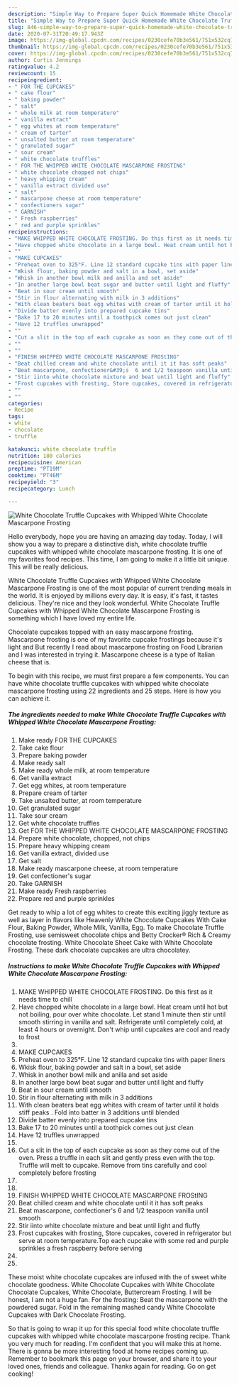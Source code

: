 ```yaml
---
description: "Simple Way to Prepare Super Quick Homemade White Chocolate Truffle Cupcakes with Whipped White Chocolate Mascarpone Frosting"
title: "Simple Way to Prepare Super Quick Homemade White Chocolate Truffle Cupcakes with Whipped White Chocolate Mascarpone Frosting"
slug: 846-simple-way-to-prepare-super-quick-homemade-white-chocolate-truffle-cupcakes-with-whipped-white-chocolate-mascarpone-frosting
date: 2020-07-31T20:49:17.943Z
image: https://img-global.cpcdn.com/recipes/0230cefe70b3e561/751x532cq70/white-chocolate-truffle-cupcakes-with-whipped-white-chocolate-mascarpone-frosting-recipe-main-photo.jpg
thumbnail: https://img-global.cpcdn.com/recipes/0230cefe70b3e561/751x532cq70/white-chocolate-truffle-cupcakes-with-whipped-white-chocolate-mascarpone-frosting-recipe-main-photo.jpg
cover: https://img-global.cpcdn.com/recipes/0230cefe70b3e561/751x532cq70/white-chocolate-truffle-cupcakes-with-whipped-white-chocolate-mascarpone-frosting-recipe-main-photo.jpg
author: Curtis Jennings
ratingvalue: 4.2
reviewcount: 15
recipeingredient:
- " FOR THE CUPCAKES"
- " cake flour"
- " baking powder"
- " salt"
- " whole milk at room temperature"
- " vanilla extract"
- " egg whites at room temperature"
- " cream of tarter"
- " unsalted butter at room temperature"
- " granulated sugar"
- " sour cream"
- " white chocolate truffles"
- " FOR THE WHIPPED WHITE CHOCOLATE MASCARPONE FROSTING"
- " white chocolate chopped not chips"
- " heavy whipping cream"
- " vanilla extract divided use"
- " salt"
- " mascarpone cheese at room temperature"
- " confectioners sugar"
- " GARNISH"
- " Fresh raspberries"
- " red and purple sprinkles"
recipeinstructions:
- "MAKE WHIPPED WHITE CHOCOLATE FROSTING. Do this first as it needs time to chill"
- "Have chopped white chocolate in a large bowl. Heat cream until hot but not boiling, pour over white chocolate. Let stand 1 minute  then stir until smooth stirring in vanilla and salt.  Refrigerate until completely cold,  at least 4 hours or overnight. Don&#39;t whip until cupcakes are cool and ready to frost"
- ""
- "MAKE CUPCAKES"
- "Preheat oven to 325°F. Line 12 standard cupcake tins with paper liners"
- "Wkisk flour, baking powder and salt in a bowl, set aside"
- "Whisk in another bowl milk and anilla and set aside"
- "In another large bowl beat sugar and butter until light and fluffy"
- "Beat in sour cream until smooth"
- "Stir in flour alternating with milk in 3 additions"
- "With clean beaters beat egg whites with cream of tarter until it holds stiff peaks .  Fold into batter in 3 additions until blended"
- "Divide batter evenly into prepared cupcake tins"
- "Bake 17 to 20 minutes until a toothpick comes out just clean"
- "Have 12 truffles unwrapped"
- ""
- "Cut a slit in the top of each cupcake as soon as they come out of the oven. Press a truffle in each slit and gently press even with the top. Truffle will melt to cupcake. Remove from tins carefully and cool completely  before  frosting"
- ""
- ""
- "FINISH WHIPPED WHITE CHOCOLATE MASCARPONE FROStING"
- "Beat chilled cream and white chocolate until it it has soft peaks"
- "Beat mascarpone, confectioner&#39;s  6 and 1/2 teaspoon vanilla until smooth"
- "Stir iinto white chocolate mixture and beat until light and fluffy"
- "Frost cupcakes with frosting, Store cupcakes, covered in refrigerator but serve at room temperature.Top each cupcake with some red and purple sprinkles a fresh raspberry before serving"
- ""
- ""
categories:
- Recipe
tags:
- white
- chocolate
- truffle

katakunci: white chocolate truffle 
nutrition: 180 calories
recipecuisine: American
preptime: "PT19M"
cooktime: "PT46M"
recipeyield: "3"
recipecategory: Lunch

---
```



![White Chocolate Truffle Cupcakes with Whipped White Chocolate Mascarpone Frosting](https://img-global.cpcdn.com/recipes/0230cefe70b3e561/751x532cq70/white-chocolate-truffle-cupcakes-with-whipped-white-chocolate-mascarpone-frosting-recipe-main-photo.jpg)

Hello everybody, hope you are having an amazing day today. Today, I will show you a way to prepare a distinctive dish, white chocolate truffle cupcakes with whipped white chocolate mascarpone frosting. It is one of my favorites food recipes. This time, I am going to make it a little bit unique. This will be really delicious.

White Chocolate Truffle Cupcakes with Whipped White Chocolate Mascarpone Frosting is one of the most popular of current trending meals in the world. It is enjoyed by millions every day. It is easy, it's fast, it tastes delicious. They're nice and they look wonderful. White Chocolate Truffle Cupcakes with Whipped White Chocolate Mascarpone Frosting is something which I have loved my entire life.

Chocolate cupcakes topped with an easy mascarpone frosting. Mascarpone frosting is one of my favorite cupcake frostings because it&#39;s light and But recently I read about mascarpone frosting on Food Librarian and I was interested in trying it. Mascarpone cheese is a type of Italian cheese that is.


To begin with this recipe, we must first prepare a few components. You can have white chocolate truffle cupcakes with whipped white chocolate mascarpone frosting using 22 ingredients and 25 steps. Here is how you can achieve it.

<!--inarticleads1-->

##### The ingredients needed to make White Chocolate Truffle Cupcakes with Whipped White Chocolate Mascarpone Frosting:

1. Make ready  FOR THE CUPCAKES
1. Take  cake flour
1. Prepare  baking powder
1. Make ready  salt
1. Make ready  whole milk, at room temperature
1. Get  vanilla extract
1. Get  egg whites, at room temperature
1. Prepare  cream of tarter
1. Take  unsalted butter, at room temperature
1. Get  granulated sugar
1. Take  sour cream
1. Get  white chocolate truffles
1. Get  FOR THE WHIPPED WHITE CHOCOLATE MASCARPONE FROSTING
1. Prepare  white chocolate, chopped, not chips
1. Prepare  heavy whipping cream
1. Get  vanilla extract, divided use
1. Get  salt
1. Make ready  mascarpone cheese, at room temperature
1. Get  confectioner&#39;s sugar
1. Take  GARNISH
1. Make ready  Fresh raspberries
1. Prepare  red and purple sprinkles


Get ready to whip a lot of egg whites to create this exciting jiggly texture as well as layer in flavors like Heavenly White Chocolate Cupcakes With Cake Flour, Baking Powder, Whole Milk, Vanilla, Egg. To make Chocolate Truffle Frosting, use semisweet chocolate chips and Betty Crocker® Rich &amp; Creamy chocolate frosting. White Chocolate Sheet Cake with White Chocolate Frosting. These dark chocolate cupcakes are ultra chocolatey. 

<!--inarticleads2-->

##### Instructions to make White Chocolate Truffle Cupcakes with Whipped White Chocolate Mascarpone Frosting:

1. MAKE WHIPPED WHITE CHOCOLATE FROSTING. Do this first as it needs time to chill
1. Have chopped white chocolate in a large bowl. Heat cream until hot but not boiling, pour over white chocolate. Let stand 1 minute  then stir until smooth stirring in vanilla and salt.  Refrigerate until completely cold,  at least 4 hours or overnight. Don&#39;t whip until cupcakes are cool and ready to frost
1. 
1. MAKE CUPCAKES
1. Preheat oven to 325°F. Line 12 standard cupcake tins with paper liners
1. Wkisk flour, baking powder and salt in a bowl, set aside
1. Whisk in another bowl milk and anilla and set aside
1. In another large bowl beat sugar and butter until light and fluffy
1. Beat in sour cream until smooth
1. Stir in flour alternating with milk in 3 additions
1. With clean beaters beat egg whites with cream of tarter until it holds stiff peaks .  Fold into batter in 3 additions until blended
1. Divide batter evenly into prepared cupcake tins
1. Bake 17 to 20 minutes until a toothpick comes out just clean
1. Have 12 truffles unwrapped
1. 
1. Cut a slit in the top of each cupcake as soon as they come out of the oven. Press a truffle in each slit and gently press even with the top. Truffle will melt to cupcake. Remove from tins carefully and cool completely  before  frosting
1. 
1. 
1. FINISH WHIPPED WHITE CHOCOLATE MASCARPONE FROStING
1. Beat chilled cream and white chocolate until it it has soft peaks
1. Beat mascarpone, confectioner&#39;s  6 and 1/2 teaspoon vanilla until smooth
1. Stir iinto white chocolate mixture and beat until light and fluffy
1. Frost cupcakes with frosting, Store cupcakes, covered in refrigerator but serve at room temperature.Top each cupcake with some red and purple sprinkles a fresh raspberry before serving
1. 
1. 


These moist white chocolate cupcakes are infused with the of sweet white chocolate goodness. White Chocolate Cupcakes with White Chocolate Chocolate Cupcakes, White Chocolate, Buttercream Frosting. I will be honest, I am not a huge fan. For the frosting: Beat the mascarpone with the powdered sugar. Fold in the remaining mashed candy White Chocolate Cupcakes with Dark Chocolate Frosting. 

So that is going to wrap it up for this special food white chocolate truffle cupcakes with whipped white chocolate mascarpone frosting recipe. Thank you very much for reading. I'm confident that you will make this at home. There is gonna be more interesting food at home recipes coming up. Remember to bookmark this page on your browser, and share it to your loved ones, friends and colleague. Thanks again for reading. Go on get cooking!
